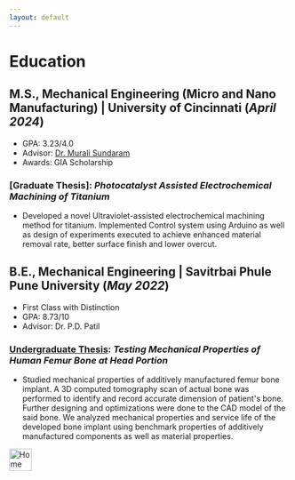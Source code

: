 ```yaml
---
layout: default
---
```


# Education

## M.S., Mechanical Engineering (Micro and Nano Manufacturing) | University of Cincinnati (_April 2024_)
- GPA: 3.23/4.0
- Advisor: [Dr. Murali Sundaram](https://scholar.google.com/citations?user=vXY-oQMAAAAJ&hl=en)
- Awards: GIA Scholarship

### [Graduate Thesis]: _Photocatalyst Assisted Electrochemical Machining of Titanium_
- Developed a novel Ultraviolet-assisted electrochemical machining method for titanium. Implemented Control system using Arduino as well as design of experiments executed to achieve enhanced material removal rate, better surface finish and lower overcut.

## B.E., Mechanical Engineering | Savitrbai Phule Pune University (_May 2022_)
- First Class with Distinction
- GPA: 8.73/10
- Advisor: Dr. P.D. Patil

### [Undergraduate Thesis](https://ijcrt.org/papers/IJCRT2205752.pdf): _Testing Mechanical Properties of Human Femur Bone at Head Portion_
- Studied mechanical properties of additively manufactured femur bone implant. A 3D computed tomography scan of actual bone was performed to identify and record accurate dimension of patient's bone. Further designing and optimizations were done to the CAD model of the said bone. We analyzed mechanical properties and service life of the developed bone implant using benchmark properties of additively manufactured components as well as material properties.

<a href="s-egk.github.io/" rel="noreferrer"> <img src="https://www.svgrepo.com/show/111256/house.svg" alt="Home Page" width="40" height="40" title="Home Page"> </a>
